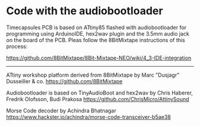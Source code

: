 # Code with the audiobootloader 

Timecapsules PCB is based on ATtiny85 flashed with audiobootloader for programming using ArduinoIDE, hex2wav plugin and the 3.5mm audio jack on the board of the PCB. Pleas follow the 8BitMixtape instructions of this process:

https://github.com/8BitMixtape/8Bit-Mixtape-NEO/wiki/4_3-IDE-integration

---

ATtiny workshop platform derived from 8BitMixtape by Marc "Dusjagr" Dusseiller & co.
https://github.com/8BitMixtape

Audiobootloader is based on TinyAudioBoot and hex2wav by Chris Haberer, Fredrik Olofsson, Budi Prakosa
https://github.com/ChrisMicro/AttinySound

Morse Code decoder by Achindra Bhatnagar
https://www.hackster.io/achindra/morse-code-transceiver-b5ae38
     


